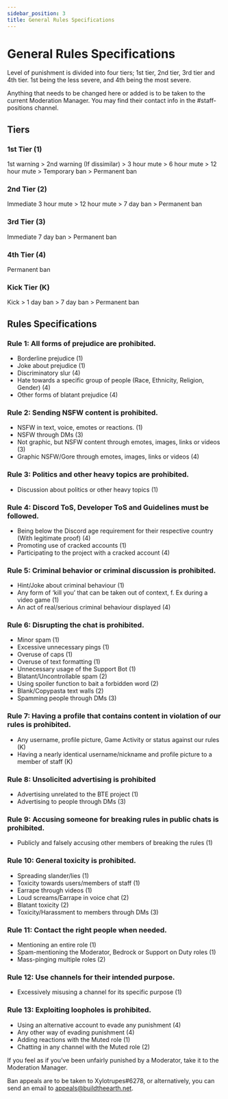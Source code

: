 ```yaml
---
sidebar_position: 3
title: General Rules Specifications
---
```

# General Rules Specifications

Level of punishment is divided into four tiers; 1st tier, 2nd tier, 3rd tier and 4th tier. 1st being the less severe, and 4th being the most severe. 

Anything that needs to be changed here or added is to be taken to the current Moderation Manager. You may find their contact info in the #staff-positions channel.

## Tiers

### 1st Tier (1)

1st warning > 2nd warning (If dissimilar) > 3 hour mute > 6 hour mute > 12 hour mute > Temporary ban > Permanent ban

### 2nd Tier (2)

Immediate 3 hour mute > 12 hour mute > 7 day ban > Permanent ban

### 3rd Tier (3)

Immediate 7 day ban > Permanent ban

### 4th Tier (4)

Permanent ban

### Kick Tier (K)

Kick > 1 day ban > 7 day ban > Permanent ban

## Rules Specifications



### Rule 1: All forms of prejudice are prohibited.

* Borderline prejudice (1)
* Joke about prejudice (1)
* Discriminatory slur (4)
* Hate towards a specific group of people (Race, Ethnicity, Religion, Gender) (4)
* Other forms of blatant prejudice (4)



### Rule 2: Sending NSFW content is prohibited.

* NSFW in text, voice, emotes or reactions. (1)
* NSFW through DMs (3)
* Not graphic, but NSFW content through emotes, images, links or videos (3)
* Graphic NSFW/Gore through emotes, images, links or videos (4)



### Rule 3: Politics and other heavy topics are prohibited.

* Discussion about politics or other heavy topics (1)



### Rule 4: Discord ToS, Developer ToS and Guidelines must be followed.

* Being below the Discord age requirement for their respective country (With legitimate proof) (4)
* Promoting use of cracked accounts (1)
* Participating to the project with a cracked account (4)



### Rule 5: Criminal behavior or criminal discussion is prohibited.

* Hint/Joke about criminal behaviour (1)
* Any form of ‘kill you’ that can be taken out of context, f. Ex during a video game (1)
* An act of real/serious criminal behaviour displayed (4)



### Rule 6: Disrupting the chat is prohibited.

* Minor spam (1)
* Excessive unnecessary pings (1)
* Overuse of caps (1)
* Overuse of text formatting (1)
* Unnecessary usage of the Support Bot (1)
* Blatant/Uncontrollable spam (2)
* Using spoiler function to bait a forbidden word (2)
* Blank/Copypasta text walls (2)
* Spamming people through DMs (3)



### Rule 7: Having a profile that contains content in violation of our rules is prohibited.

* Any username, profile picture, Game Activity or status against our rules (K)
* Having a nearly identical username/nickname and profile picture to a member of staff (K)



### Rule 8: Unsolicited advertising is prohibited

* Advertising unrelated to the BTE project (1)
* Advertising to people through DMs (3)



### Rule 9: Accusing someone for breaking rules in public chats is prohibited.

* Publicly and falsely accusing other members of breaking the rules (1)



### Rule 10: General toxicity is prohibited.

* Spreading slander/lies (1)
* Toxicity towards users/members of staff (1)
* Earrape through videos (1)
* Loud screams/Earrape in voice chat (2)
* Blatant toxicity (2)
* Toxicity/Harassment to members through DMs (3)



### Rule 11: Contact the right people when needed.

* Mentioning an entire role (1)
* Spam-mentioning the Moderator, Bedrock or Support on Duty roles (1)
* Mass-pinging multiple roles (2)



### Rule 12: Use channels for their intended purpose.

* Excessively misusing a channel for its specific purpose (1)



### Rule 13: Exploiting loopholes is prohibited.

* Using an alternative account to evade any punishment (4)
* Any other way of evading punishment (4)
* Adding reactions with the Muted role (1)
* Chatting in any channel with the Muted role (2)



If you feel as if you’ve been unfairly punished by a Moderator, take it to the Moderation Manager.

Ban appeals are to be taken to Xylotrupes#6278, or alternatively, you can send an email to [appeals@buildtheearth.net](mailto:appeals@buildtheearth.net).